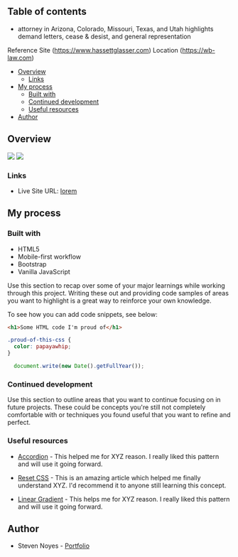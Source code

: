 ## Table of contents
- attorney in Arizona, Colorado, Missouri, Texas, and Utah
  highlights 
      demand letters, 
      cease & desist, and 
      general representation

Reference Site (https://www.hassettglasser.com)
Location (https://wb-law.com)


- [Overview](#overview)
  - [Links](#links)
- [My process](#my-process)
  - [Built with](#built-with)
  - [Continued development](#continued-development)
  - [Useful resources](#useful-resources)
- [Author](#author)

## Overview

![](./screenshot.jpg)
![](./screenshot.png)


### Links

- Live Site URL: [lorem](https://)

## My process

### Built with

- HTML5 
- Mobile-first workflow
- Bootstrap
- Vanilla JavaScript

Use this section to recap over some of your major learnings while working through this project. Writing these out and providing code samples of areas you want to highlight is a great way to reinforce your own knowledge.

To see how you can add code snippets, see below:

```html
<h1>Some HTML code I'm proud of</h1>
```
```css
.proud-of-this-css {
  color: papayawhip;
}
```
```js
  document.write(new Date().getFullYear());
```


### Continued development

Use this section to outline areas that you want to continue focusing on in future projects. These could be concepts you're still not completely comfortable with or techniques you found useful that you want to refine and perfect.

### Useful resources

- [Accordion](https://www.w3schools.com/howto/howto_js_accordion.asp) - This helped me for XYZ reason. I really liked this pattern and will use it going forward.

- [Reset CSS](https://meyerweb.com/eric/tools/css/reset/) - This is an amazing article which helped me finally understand XYZ. I'd recommend it to anyone still learning this concept.

- [Linear Gradient](https://www.w3schools.com/css/css3_gradients.asp) - This helps me for XYZ reason. I really liked this pattern and will use it going forward.

## Author

- Steven Noyes - [ Portfolio ](https://www.stevenmnoyes.com/)
  